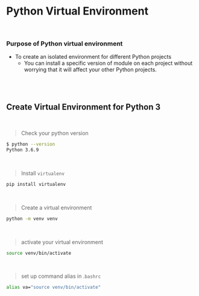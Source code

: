 # Python Virtual Environment

<br>

### Purpose of Python virtual environment

- To create an isolated environment for different Python projects
  - You can install a specific version of module on each project  without worrying that it will affect your other Python projects.

<br>

<br>

## Create Virtual Environment for Python 3

<br>

> Check your python version

```bash
$ python --version
Python 3.6.9
```

<br>

>Install `virtualenv`

```bash
pip install virtualenv
```

<br>

> Create a virtual environment

```bash
python -m venv venv
```

<br>

> activate your virtual environment

```bash
source venv/bin/activate
```

<br>

> set up command alias in .`bashrc`

```bash
alias va="source venv/bin/activate"
```

<br>
